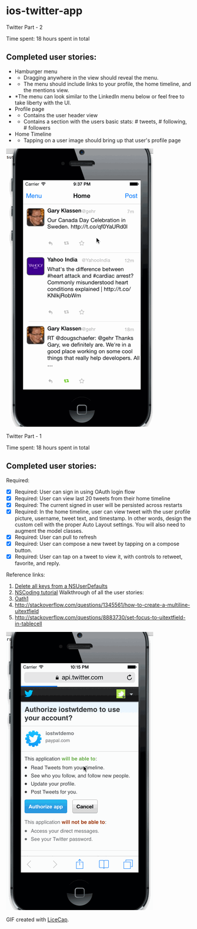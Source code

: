 ios-twitter-app
===============

Twitter Part - 2

Time spent: 18 hours spent in total

## Completed user stories:

* Hamburger menu
* * Dragging anywhere in the view should reveal the menu.
* * The menu should include links to your profile, the home timeline, and the mentions view.
* *The menu can look similar to the LinkedIn menu below or feel free to take liberty with the UI.
* Profile page
* * Contains the user header view
* * Contains a section with the users basic stats: # tweets, # following, # followers
* Home Timeline
* * Tapping on a user image should bring up that user's profile page

![Video Walkthrough](https://raw.githubusercontent.com/sumitsavla/ios-twitter-app/master/twitter_additional.gif)

Twitter Part - 1

Time spent: 18 hours spent in total

## Completed user stories:

Required:
 * [x] Required: User can sign in using OAuth login flow 
 * [x] Required: User can view last 20 tweets from their home timeline
 * [x] Required: The current signed in user will be persisted across restarts
 * [x] Required: In the home timeline, user can view tweet with the user profile picture, username, tweet text, and timestamp.  In other words, design the custom cell with the proper Auto Layout settings.  You will also need to augment the model classes.
 * [x] Required: User can pull to refresh
 * [x] Required: User can compose a new tweet by tapping on a compose button.
 * [x] Required: User can tap on a tweet to view it, with controls to retweet, favorite, and reply.

Reference links:
1. [Delete all keys from a NSUserDefaults](http://stackoverflow.com/questions/6797096/delete-all-keys-from-a-nsuserdefaults-dictionary-iphone)
2. [NSCoding tutorial](http://www.raywenderlich.com/1914/nscoding-tutorial-for-ios-how-to-save-your-app-data)
Walkthrough of all the user stories:
3. [Oath1](https://github.com/bdbergeron/BDBOAuth1Manager)
4. http://stackoverflow.com/questions/1345561/how-to-create-a-multiline-uitextfield
5. http://stackoverflow.com/questions/8883730/set-focus-to-uitextfield-in-tablecell

![Video Walkthrough](https://raw.githubusercontent.com/sumitsavla/ios-twitter-app/master/twitter2.gif)

GIF created with [LiceCap](http://www.cockos.com/licecap/).

